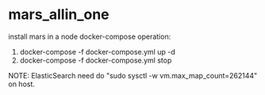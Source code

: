 # mars_allin_one
install mars in a node 
docker-compose  operation:
1. docker-compose -f docker-compose.yml up -d
2. docker-compose -f docker-compose.yml stop

NOTE: ElasticSearch need do "sudo sysctl -w vm.max_map_count=262144" on host.

